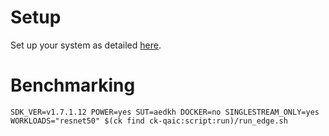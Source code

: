 # Setup
Set up your system as detailed [here](https://github.com/krai/ck-qaic/blob/main/script/setup.aedk/README.md).

# Benchmarking
```
SDK_VER=v1.7.1.12 POWER=yes SUT=aedkh DOCKER=no SINGLESTREAM_ONLY=yes WORKLOADS="resnet50" $(ck find ck-qaic:script:run)/run_edge.sh
```
